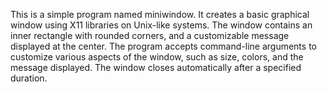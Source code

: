 This is a simple program named miniwindow. It creates a basic graphical window using X11 libraries on Unix-like systems. The window contains an inner rectangle with rounded corners, and a customizable message displayed at the center. The program accepts command-line arguments to customize various aspects of the window, such as size, colors, and the message displayed. The window closes automatically after a specified duration.
